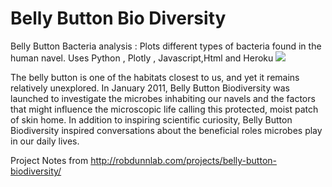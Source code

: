 # Belly Button Bio Diversity
Belly Button Bacteria analysis : Plots different types of bacteria found in the human navel. 
Uses Python , Plotly , Javascript,Html and Heroku
![](http://robdunnlab.com/wp-content/uploads/microbes-sem.jpg)

The belly button is one of the habitats closest to us, and yet it remains relatively unexplored. In January 2011, 
Belly Button Biodiversity was launched to investigate the microbes inhabiting our navels and the factors that might influence the microscopic life calling this protected, moist patch of skin home. In addition to inspiring scientific curiosity, 
Belly Button Biodiversity inspired conversations about the beneficial roles microbes play in our daily lives.


Project Notes from http://robdunnlab.com/projects/belly-button-biodiversity/
